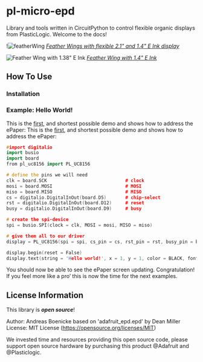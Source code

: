 # pl-micro-epd
Library and tools written in CircuitPython to control flexible organic displays from PlasticLogic. Welcome to the  docs!

!![featherWing](https://user-images.githubusercontent.com/21104467/80137331-66dacc00-85a3-11ea-8854-6d30efc221cf.jpg)
[*Feather Wings with flexible 2.1" and 1.4" E Ink display*](https://www.plasticlogic.com)


![Feather Wing with 1.38" E Ink](https://user-images.githubusercontent.com/21104467/80135014-e1a1e800-859f-11ea-9418-de34d0307a01.JPG)
[*Feather Wing with 1.4" E Ink*](https://www.plasticlogic.com)


How To Use
-------------------

### Installation


### Example: Hello World!

This is the [first](https://github.com/plasticlogic/pl-micro-epd/blob/master/examples/simpletest.py), and shortest possible demo and shows how to address the ePaper: 
This is the [first](https://github.com/plasticlogic/pl-micro-epd/blob/master/examples/simpletest.py), and shortest possible demo and shows how to address the ePaper: 

```cpp
#import digitalio
import busio
import board
from pl_uc8156 import PL_UC8156

# define the pins we will need
clk = board.SCK                             # clock
mosi = board.MOSI                           # MOSI
miso = board.MISO                           # MISO
cs = digitalio.DigitalInOut(board.D5)       # chip-select
rst = digitalio.DigitalInOut(board.D12)     # reset
busy = digitalio.DigitalInOut(board.D9)     # busy

# create the spi-device
spi = busio.SPI(clock = clk, MOSI = mosi, MISO = miso)

# give them all to our driver
display = PL_UC8156(spi = spi, cs_pin = cs, rst_pin = rst, busy_pin = busy)

display.begin(reset = False)
display.text(string = 'Hello world!', x = 1, y = 1, color = BLACK, font_name = 'font5x8.bin')
```

You should now be able to see the ePaper screen updating. Congratulation! If you feel more like a pro’ this is now the time for the next examples.


License Information
-------------------

This library is _**open source**_!

Author: Andreas Boenicke based on 'adafruit_epd.epd' by Dean Miller
License: MIT License (https://opensource.org/licenses/MIT)

We invested time and resources providing this open source code, please support open source hardware by purchasing this product @Adafruit and @Plasticlogic.
